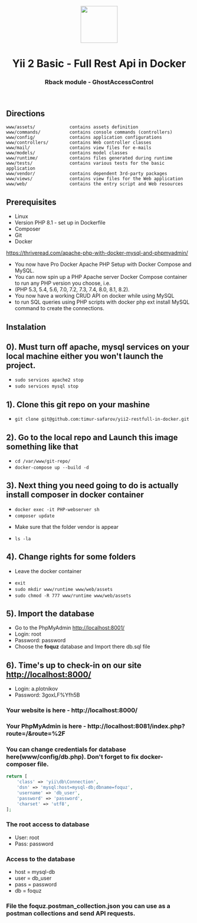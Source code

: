 <p align="center">
    <a href="https://github.com/yiisoft" target="_blank">
        <img src="https://avatars0.githubusercontent.com/u/993323" height="100px">
    </a>
    <h1 align="center">Yii 2 Basic - Full Rest Api in Docker</h1>
    <h3 align="center">Rback module - GhostAccessControl</h3>
    <br>
</p>

Directions
-------------------

	www/assets/             contains assets definition
	www/commands/           contains console commands (controllers)
	www/config/             contains application configurations
	www/controllers/        contains Web controller classes
	www/mail/               contains view files for e-mails
	www/models/             contains model classes
	www/runtime/            contains files generated during runtime
	www/tests/              contains various tests for the basic application
	www/vendor/             contains dependent 3rd-party packages
	www/views/              contains view files for the Web application
	www/web/                contains the entry script and Web resources


Prerequisites
------------

* Linux
* Version PHP 8.1 - set up in Dockerfile
* Composer
* Git
* Docker

<a href="https://thriveread.com/apache-php-with-docker-mysql-and-phpmyadmin/" target="_blank">
	https://thriveread.com/apache-php-with-docker-mysql-and-phpmyadmin/
</a>

- You now have Pro Docker Apache PHP Setup with Docker Compose and MySQL. 
- You can now spin up a PHP Apache server Docker Compose container to run any PHP version you choose, i.e. 
- (PHP 5.3, 5.4, 5.6, 7.0, 7.2, 7.3, 7.4, 8.0, 8.1, 8.2). 
- You now have a working CRUD API on docker while using MySQL 
- to run SQL queries using PHP scripts with docker php ext install MySQL command to create the connections.

Instalation
------------

## 0). Must turn off apache, mysql services on your local machine either you won't launch the project.
* ``` sudo services apache2 stop ```
* ``` sudo services mysql stop ```

## 1). Clone this git repo on your mashine
* ```git clone git@github.com:timur-safarov/yii2-restfull-in-docker.git```

## 2). Go to the local repo and Launch this image something like that
* ``` cd /var/www/git-repo/ ```
* ``` docker-compose up --build -d ```

## 3). Next thing you need going to do is actually install composer in docker container
* ``` docker exec -it PHP-webserver sh ```
* ``` composer update ```
- Make sure that the folder vendor is appear
* ``` ls -la ```

## 4). Change rights for some folders
- Leave the docker container
* ``` exit ```
* ``` sudo mkdir www/runtime www/web/assets ```
* ``` sudo chmod -R 777 www/runtime www/web/assets ```

## 5). Import the database
- Go to the PhpMyAdmin
<a href="http://localhost:8001/" target="_blank">http://localhost:8001/</a>
- Login: root
- Password: password
- Choose the <b>foquz</b> database and Import there db.sql file

## 6). Time's up to check-in on our site <a href="http://localhost:8000/" target="_blank">http://localhost:8000/</a>
- Login: a.plotnikov
- Password: 3goxLF%Yfh5B

### Your website is here - http://localhost:8000/
### Your PhpMyAdmin is here - http://localhost:8081/index.php?route=/&route=%2F


### You can change credentials for database here(www/config/db.php). Don't forget to fix docker-composer file.
```php
return [
    'class' => 'yii\db\Connection',
    'dsn' => 'mysql:host=mysql-db;dbname=foquz',
    'username' => 'db_user',
    'password' => 'password',
    'charset' => 'utf8',
];
```
### The root access to database
- User: root
- Pass: password

### Access to the database
- host = mysql-db
- user = db_user
- pass = password
- db = foquz

### File the foquz.postman_collection.json you can use as a postman collections and send API requests.

